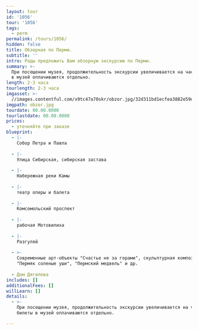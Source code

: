 ```yaml
---
layout: tour
id: '1056'
tour: '1056'
tags:
  - perm
permalink: /tours/1056/
hidden: false
title: Обзорная по Перми.
subtitle: ''
intro: Рады предложить Вам обзорную экскурсию по Перми.
summary: >-
  При посещении музея, продолжительность экскурсии увеличивается на час, билеты
  в музей оплачиваются отдельно.
length: 2-3 часа
tourlength: 2-3 часа
imgasset: >-
  //images.contentful.com/x9tc47a70skr/obzor.jpg/32d311bd1ecfea3882e59d97918a6504/obzor.jpg
imgpath: obzor.jpg
tourdate: 00.00.0000
tourlastdate: 00.00.0000
prices:
  - уточняйте при заказе
blueprint:
  - |-
    Собор Петра и Павла
     
  - |-
    Улица Сибирская, сибирская застава
     
  - |-
    Набережная реки Камы
     
  - |-
    театр оперы и балета
     
  - |-
    Комсомольский проспект
     
  - |-
    рабочая Мотовилиха
     
  - |-
    Разгуляй
     
  - >-
    Современные арт-объекты "Счастье не за горами", скульптурная композиция
    "Пермяк соленые уши", "Пермский медвель" и др.
     
  - Дом Дягилева
includes: []
additionalFees: []
willLearn: []
details:
  - >-
    При посещении музея, продолжительность экскурсии увеличивается на час,
    билеты в музей оплачиваются отдельно.

---
```

